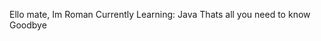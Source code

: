 Ello mate, Im Roman
Currently Learning: Java
Thats all you need to know
Goodbye

<!---
RomanMaorPolsky/RomanMaorPolsky is a ✨ special ✨ repository because its `README.md` (this file) appears on your GitHub profile.
You can click the Preview link to take a look at your changes.
--->
